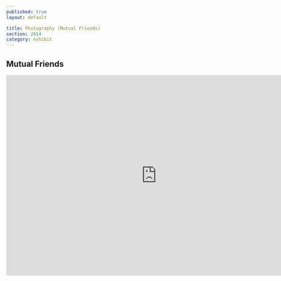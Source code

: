 ```yaml
---
published: true
layout: default

title: Photography (Mutual Friends)
section: 2014
category: exhibit
---
```


## Mutual Friends ##

<iframe src="https://www.flickr.com/photos/akira2019/15816817566/in/album-72157653797445985/player/" width="800" height="533" frameborder="0" allowfullscreen webkitallowfullscreen mozallowfullscreen oallowfullscreen msallowfullscreen></iframe>
